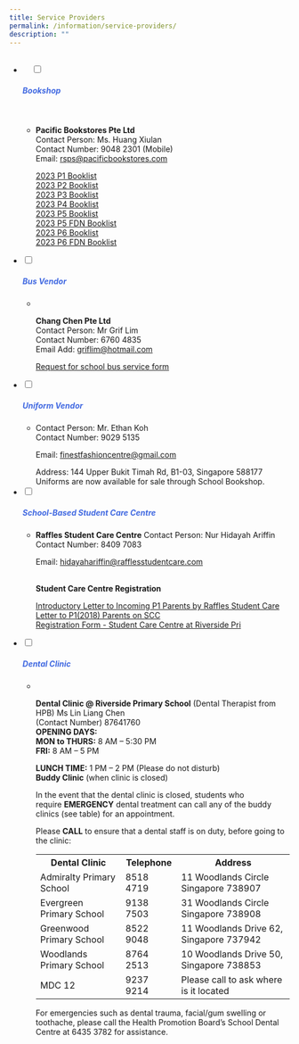 ```yaml
---
title: Service Providers
permalink: /information/service-providers/
description: ""
---
```

<ul class="jekyllcodex_accordion">
&nbsp;&nbsp;<li>
&nbsp;&nbsp;&nbsp;&nbsp;<input type="checkbox" id="accordion1">
		<label for="accordion1"><h5 style="color:RoyalBlue">Bookshop</h5></label>
&nbsp;&nbsp;&nbsp;&nbsp;<div>
<ul>
	<li><b>Pacific Bookstores Pte Ltd</b><br>
Contact Person: Ms. Huang Xiulan<br>  
Contact Number: 9048 2301 (Mobile)<br>  
		Email: <a href="mailto:rsps@pacificbookstores.com">rsps@pacificbookstores.com</a><br>
<p>
<a href="/files/2023-p1-booklist.pdf" target="blank">2023 P1 Booklist</a><br>
<a href="/files/2023-p2-booklist.pdf" target="blank">2023 P2 Booklist</a><br>
<a href="/files/2023-p3-booklist.pdf" target="blank">2023 P3 Booklist</a><br>
<a href="/files/2023-p4-booklist.pdf" target="blank">2023 P4 Booklist</a><br>
<a href="/files/2023-p5-booklist.pdf" target="blank">2023 P5 Booklist</a><br>
<a href="/files/2023-p5fdn-booklist.pdf" target="blank">2023 P5 FDN Booklist</a><br>
<a href="/files/2023-p6-booklist.pdf" target="blank">2023 P6 Booklist</a><br>
<a href="/files/2023-p6fdn-booklist.pdf" target="blank">2023 P6 FDN Booklist</a></p>
</li>
			</ul>
		</div>
		</li>
	
<li>
				<input type="checkbox" id="accordion2">
				<label for="accordion2"><h5 style="color:RoyalBlue">Bus Vendor</h5></label>
	<div>
		<ul>
			<li>&nbsp;
<p><strong>Chang Chen Pte Ltd</strong>
<br>Contact Person: Mr Grif Lim
<br>Contact Number: 6760 4835
<br>Email Add: <a href="mailto:griflim@hotmail.com">griflim@hotmail.com</a></p>
<p><a href="/files/Request_for_School_Bus_Services.pdf">Request for school bus service form</a></p></li>
			</ul>
		</div>
	</li>
		
<li>
				<input type="checkbox" id="accordion3">
				<label for="accordion3"><h5 style="color:RoyalBlue">Uniform Vendor</h5></label>
	<div>
		<ul>
			<li>Contact Person: Mr. Ethan Koh<br>  
Contact Number: 9029 5135<br>  
<p>Email: <a href="mailto:finestfashioncentre@gmail.com">finestfashioncentre@gmail.com</a></p>
Address: 144 Upper Bukit Timah Rd, B1-03, Singapore 588177<br>
Uniforms are now available for sale through School Bookshop.&nbsp;</li>
			</ul>
		</div>
	</li>
	
<li>
			<input type="checkbox" id="accordion4">
				<label for="accordion4"><h5 style="color:RoyalBlue">School-Based Student Care Centre</h5></label>
	<div>
		<ul>
			<li>
<b>Raffles Student Care Centre</b>  
Contact Person: Nur Hidayah Ariffin<br>  Contact Number: 8409 7083<br> 

<p>Email:&nbsp;<a href="mailto:hidayahariffin@rafflesstudentcare.com">hidayahariffin@rafflesstudentcare.com</a></p>
<br>
<b>Student Care Centre Registration</b>
<p><a href="/files/Introductory-Letter-to-Incoming-P1-Parents-Raffles-Student-Care.pdf">Introductory Letter to Incoming P1 Parents  by Raffles Student Care</a>
<br>
<a href="/files/Letter-to-P12018-Parents-on-SCC.pdf">Letter to P1(2018) Parents on SCC</a>
<br>
<a href="/files/Registration-Form-Student-Care-Centre-at-Riverside-Pri.pdf">Registration Form - Student Care Centre at Riverside Pri</a></p>
</li>
			</ul>
		</div>
	</li>
	
<li>
				<input type="checkbox" id="accordion5">
				<label for="accordion5"><h5 style="color:RoyalBlue">Dental Clinic</h5></label>
	<div>
		<ul>
			<li>&nbsp;
				<p><b>Dental Clinic @ Riverside Primary School</b>  
(Dental Therapist from HPB)&nbsp;Ms Lin Liang Chen<br>
(Contact Number) 87641760<br>
<b>OPENING DAYS:</b><br>	
<b>MON to THURS:</b>&nbsp;8 AM – 5:30 PM<br>
<b>FRI:</b>&nbsp;8 AM – 5 PM <br>
					
<b>LUNCH TIME:</b>&nbsp;1 PM – 2 PM (Please do not disturb)<br>
<b>Buddy Clinic</b>&nbsp;(when clinic is closed)<br>

In the event that the dental clinic is closed, students who require&nbsp;<b>EMERGENCY</b>&nbsp;dental treatment can call any of the buddy clinics (see table) for an appointment.

Please <b>CALL</b> to ensure that a dental staff is on duty, before going to the clinic:</p>
				  

<table>
  <tbody><tr>
    <th>Dental Clinic</th>
    <th>Telephone</th>
    <th>Address</th>
  </tr>
  <tr>
    <td>Admiralty Primary School</td>
    <td>8518 4719</td>
    <td>11 Woodlands Circle Singapore 738907</td>
  </tr>
  <tr>
    <td>Evergreen Primary School</td>	
   <td>9138 7503</td>	
   <td>31 Woodlands Circle Singapore 738908</td>
  </tr>
  
  <tr>
    <td>Greenwood Primary School</td>	
   <td>8522 9048</td>	
   <td>11 Woodlands Drive 62, Singapore 737942</td>
  </tr>
  <tr>
    <td>Woodlands Primary School</td>
    <td>8764 2513</td>
   <td>10 Woodlands Drive 50, Singapore 738853</td>
  </tr>
  <tr>
    <td>MDC 12</td>
    <td>9237 9214</td>
    <td>Please call to ask where is it located</td>
  </tr>
</tbody></table>

<p>For emergencies such as dental trauma, facial/gum swelling or toothache, please call the Health Promotion Board’s School Dental Centre at 6435 3782 for assistance.</p>
			</li>
			</ul>
		</div></li></ul>